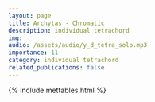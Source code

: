 ```yaml
---
layout: page
title: Archytas - Chromatic
description: individual tetrachord
img: 
audio: /assets/audio/y_d_tetra_solo.mp3
importance: 11
category: individual tetrachord
related_publications: false
--- 
```

{% include mettables.html %}